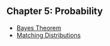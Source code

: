 ## Chapter 5: Probability
- [Bayes Theorem](https://github.com/EducationShinyAppTeam/Bayes_Theorem)
- [Matching Distributions](https://github.com/EducationShinyAppTeam/Matching_Distributions)
